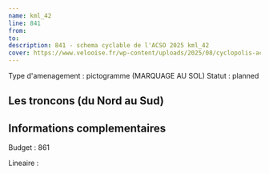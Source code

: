```yaml
---
name: kml_42 
line: 841
from: 
to:  
description: 841 - schema cyclable de l'ACSO 2025 kml_42 
cover: https://www.velooise.fr/wp-content/uploads/2025/08/cyclopolis-acso-841.jpg
---
```

Type d'amenagement : pictogramme (MARQUAGE AU SOL)
Statut : planned
## Les troncons (du Nord au Sud)

## Informations complementaires

Budget  : 861 

Lineaire :

